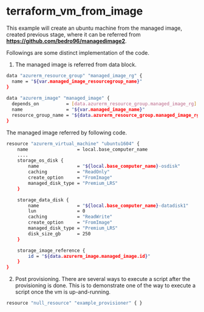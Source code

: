 # terraform_vm_from_image

This example will create an ubuntu machine from the managed image, created previous stage, where it can be referred from  **https://github.com/bedro96/managedimage2**.

Followings are some distinct implementation of the code. 
1. The managed image is referred from data block.
```bash
data "azurerm_resource_group" "managed_image_rg" {
  name = "${var.managed_image_resourcegroup_name}"
}
 
data "azurerm_image" "managed_image" {
  depends_on          = [data.azurerm_resource_group.managed_image_rg] 
  name                = "${var.managed_image_name}"
  resource_group_name = "${data.azurerm_resource_group.managed_image_rg.name}"
}
```

The managed image referred by following code.
```bash
resource "azurerm_virtual_machine" "ubuntu1604" {
    name                  = local.base_computer_name
    ....
    storage_os_disk {
        name              = "${local.base_computer_name}-osdisk"
        caching           = "ReadOnly"
        create_option     = "FromImage"
        managed_disk_type = "Premium_LRS"
    }

    storage_data_disk {
        name              = "${local.base_computer_name}-datadisk1"
        lun               = 0
        caching           = "ReadWrite"
        create_option     = "FromImage"
        managed_disk_type = "Premium_LRS"
        disk_size_gb      = 250
    }

    storage_image_reference {
        id = "${data.azurerm_image.managed_image.id}"
    }
}
```
2. Post provisioning.
There are several ways to execute a script after the provisioning is done. 
This is to demonstrate one of the way to execute a script once the vm is up-and-running.

```bash
resource "null_resource" "example_provisioner" { }
```